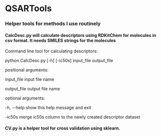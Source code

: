 # QSARTools

### Helper tools for methods I use routinely 

#### CalcDesc.py will calculate descriptors using RDKitChem for molecules in csv format. It needs SMILES strings for the molecules
Command line tool for calculating descriptors:

python CalcDesc.py [-h] [-ic50s] input_file output_file

positional arguments:

  input_file  input file name

  output_file output file name
 
optional arguments:

  -h, --help show this help message and exit
  
  -ic50s  merge ic50s column to the newly created descriptor dataset





#### CV.py is a helper tool for cross validation using sklearn.
